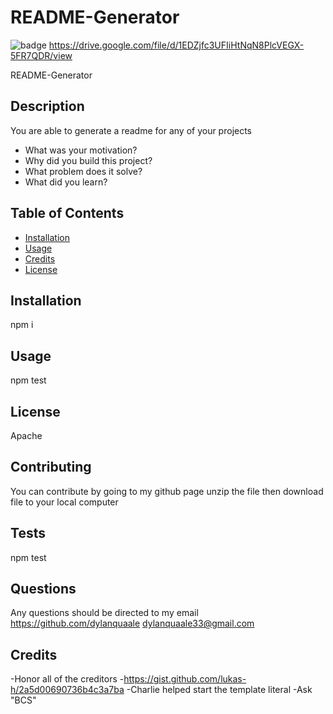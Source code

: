 # README-Generator
 
  ![badge](https://img.shields.io/badge/license-Apache-lightblue.svg)
  https://drive.google.com/file/d/1EDZjfc3UFIiHtNqN8PlcVEGX-5FR7QDR/view 
  
  README-Generator
  
  ## Description
  You are able to generate a readme for any of your projects 
  - What was your motivation?
  - Why did you build this project?
  - What problem does it solve?
  - What did you learn?
  
  ## Table of Contents
  - [Installation](#installation)
  - [Usage](#usage)
  - [Credits](#credits)
  - [License](#license)
  
  ## Installation
  npm i
  ## Usage
  npm test
  ## License
  Apache
  ## Contributing
  You can contribute by going to my github page unzip the file then download file to your local computer
  ## Tests
  npm test
  ## Questions
  Any questions should be directed to my email 
  https://github.com/dylanquaale 
  dylanquaale33@gmail.com
  ## Credits 
  -Honor all of the creditors
  -https://gist.github.com/lukas-h/2a5d00690736b4c3a7ba
  -Charlie helped start the template literal
  -Ask "BCS"
  